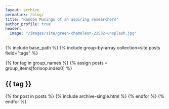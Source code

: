 ```yaml
---
layout: archive
permalink: /blog/
title: "Random Musings of an aspiring researchers"
author_profile: true
header:
  image: "/images/site/green-chameleon-21532-unsplash.jpg"
---
```

<!-- Tags used here are the category of the post -->
{% include base_path %}
{% include group-by-array collection=site.posts field="tags" %}

{% for tag in group_names %}
  {% assign posts = group_items[forloop.index0] %}
  <h2 id="{{ tag | slugify }}" class="archive__subtitle">{{ tag }}</h2>
  {% for post in posts %}
    {% include archive-single.html %}
  {% endfor %}
{% endfor %}